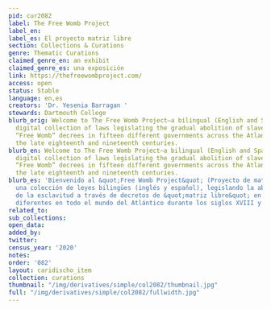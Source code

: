 ```yaml
---
pid: cur2082
label: The Free Womb Project
label_en:
label_es: El proyecto matriz libre
section: Collections & Curations
genre: Thematic Curations
claimed_genre_en: an exhibit
claimed_genre_es: una exposición
link: https://thefreewombproject.com/
access: open
status: Stable
language: en,es
creators: 'Dr. Yesenia Barragan '
stewards: Dartmouth College
blurb_orig: Welcome to The Free Womb Project—a bilingual (English and Spanish-language),
  digital collection of laws legislating the gradual abolition of slavery through
  “Free Womb” decrees in fifteen different governments across the Atlantic World during
  the late eighteenth and nineteenth centuries.
blurb_en: Welcome to The Free Womb Project—a bilingual (English and Spanish-language),
  digital collection of laws legislating the gradual abolition of slavery through
  “Free Womb” decrees in fifteen different governments across the Atlantic World during
  the late eighteenth and nineteenth centuries.
blurb_es: 'Bienvenido al &quot;Free Womb Project&quot; (Proyecto de matriz libre):
  una colección de leyes bilingües (inglés y español), legislando la abolición gradual
  de la esclavitud a través de decretos de &quot;matriz libre&quot; en quince gobiernos
  diferentes en todo el mundo del Atlántico durante los siglos XVIII y XIX.'
related_to:
sub_collections:
open_data:
added_by:
twitter:
census_year: '2020'
notes:
order: '082'
layout: caridischo_item
collection: curations
thumbnail: "/img/derivatives/simple/col2082/thumbnail.jpg"
full: "/img/derivatives/simple/col2082/fullwidth.jpg"
---
```

